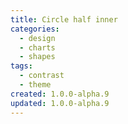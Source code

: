```yaml
---
title: Circle half inner
categories:
  - design
  - charts
  - shapes
tags:
  - contrast
  - theme
created: 1.0.0-alpha.9
updated: 1.0.0-alpha.9
---
```


